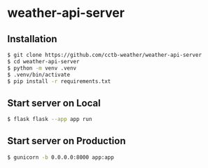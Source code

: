 # weather-api-server

## Installation
```sh
$ git clone https://github.com/cctb-weather/weather-api-server
$ cd weather-api-server
$ python -m venv .venv
$ .venv/bin/activate
$ pip install -r requirements.txt
```

## Start server on Local
```sh
$ flask flask --app app run
```

## Start server on Production
```sh
$ gunicorn -b 0.0.0.0:8000 app:app
```

